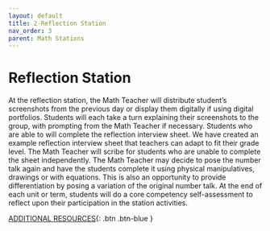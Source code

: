 ```yaml
---
layout: default
title: 2-Reflection Station
nav_order: 3
parent: Math Stations
---
```

# Reflection Station

At the reflection station, the Math Teacher will distribute student’s screenshots from the previous day or display them digitally if using digital portfolios. Students will each take a turn explaining their screenshots to the group, with prompting from the Math Teacher if necessary. Students who are able to will complete the reflection interview sheet. We have created an example reflection interview sheet that teachers can adapt to fit their grade level. The Math Teacher will scribe for students who are unable to complete the sheet independently. The Math Teacher may decide to pose the number talk again and have the students complete it using physical manipulatives, drawings or with equations. This is also an opportunity to provide differentiation by posing a variation of the original number talk. At the end of each unit or term, students will do a core competency self-assessment to reflect upon their participation in the station activities. 

[ADDITIONAL RESOURCES](additional-resources.html){: .btn .btn-blue }
